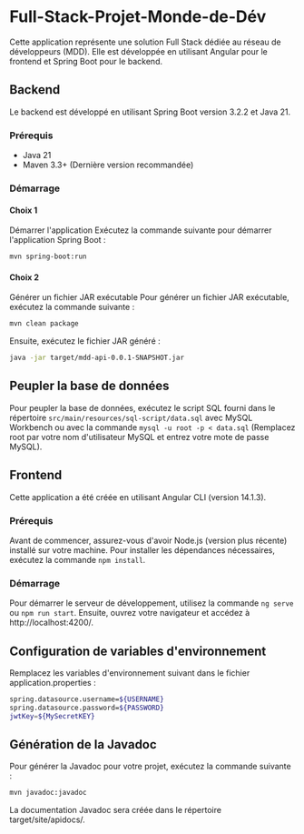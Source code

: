 # Full-Stack-Projet-Monde-de-Dév

Cette application représente une solution Full Stack dédiée au réseau de développeurs (MDD). 
Elle est développée en utilisant Angular pour le frontend et Spring Boot pour le backend.

## Backend
Le backend est développé en utilisant Spring Boot version 3.2.2 et Java 21.

### Prérequis
- Java 21
- Maven 3.3+ (Dernière version recommandée)
### Démarrage
#### Choix 1
Démarrer l'application
Exécutez la commande suivante pour démarrer l'application Spring Boot :

```bash 
mvn spring-boot:run 
```
#### Choix 2
Générer un fichier JAR exécutable
Pour générer un fichier JAR exécutable, exécutez la commande suivante :

```bash 
mvn clean package 
```
Ensuite, exécutez le fichier JAR généré :

```bash 
java -jar target/mdd-api-0.0.1-SNAPSHOT.jar 
```
## Peupler la base de données
Pour peupler la base de données, exécutez le script SQL fourni dans le répertoire `src/main/resources/sql-script/data.sql` avec MySQL Workbench ou avec la commande `mysql -u root -p < data.sql` (Remplacez root par votre nom d'utilisateur MySQL et entrez votre mote de passe MySQL).

## Frontend
Cette application a été créée en utilisant Angular CLI (version 14.1.3).

### Prérequis 
Avant de commencer, assurez-vous d'avoir Node.js (version plus récente) installé sur votre machine.
Pour installer les dépendances nécessaires, exécutez la commande `npm install`.

### Démarrage
Pour démarrer le serveur de développement, utilisez la commande `ng serve` ou `npm run start`.
Ensuite, ouvrez votre navigateur et accédez à http://localhost:4200/.

## Configuration de variables d'environnement
Remplacez les variables d'environnement suivant dans le fichier application.properties :

```bash 
spring.datasource.username=${USERNAME}
spring.datasource.password=${PASSWORD} 
jwtKey=${MySecretKEY}
 ```
## Génération de la Javadoc
Pour générer la Javadoc pour votre projet, exécutez la commande suivante :

```bash 
mvn javadoc:javadoc 
```
La documentation Javadoc sera créée dans le répertoire target/site/apidocs/.
